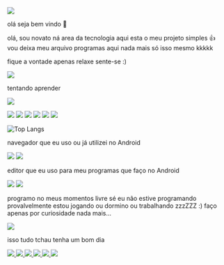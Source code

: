 <img src="https://media.tenor.com/q4L3wKD-P7YAAAAj/hydra-we-bhack.gif"/>

 olá seja bem vindo 👋

olá, sou novato ná area da tecnologia aqui esta o meu projeto simples 👍
vou deixa meu arquivo programas aqui
nada mais só isso mesmo kkkkk

<p>fique a vontade apenas relaxe
sente-se
:)</p>

<img src="21fccc4b6b4f62182f7b4c03a85dfc42.gif"/>


tentando aprender

<a 
href="https://www.python.org/"/>
<img src="https://img.shields.io/badge/Python-14354C?style=for-the-badge&logo=python&logoColor=white"/>
</a>

<img src="https://img.shields.io/badge/Shell_Script-121011?style=for-the-badge&logo=gnu-bash&logoColor=white>"/>
<img src="https://img.shields.io/badge/HTML-239120?style=for-the-badge&logo=html5&logoColor=white"/>
<img src="https://img.shields.io/badge/CSS-239120?&style=for-the-badge&logo=css3&logoColor=white"/>
<img src="https://img.shields.io/badge/JavaScript-323330?style=for-the-badge&logo=javascript&logoColor=F7DF1E"/>


<img src="https://github-stats-alpha.vercel.app/api/?username=default-dark&cc=000000&tc=4D4DFF&ic=D22730&bc=D22730">

<img src = "https://github-readme-stats.vercel.app/api/top-langs/?username=default-dark&hide_progress=true&theme=neon"/>

![Top Langs](https://github-readme-stats.vercel.app/api/top-langs/?username=default-dark&layout=compact&theme=neon)

navegador que eu uso ou já utilizei
no Android 

<img src ="https://img.shields.io/badge/Google_chrome-4285F4?style=for-the-badge&logo=Google-chrome&logoColor=white"/>
<a 
href="https://www.torproject.org/"/>
<img src="https://img.shields.io/badge/Tor_Browser-7D4698?style=for-the-badge&logo=Tor-Browser&logoColor=white"/> 
<a/>

editor que eu uso para meu programas que faço no Android 

<img src="https://img.shields.io/badge/NeoVim-%2357A143.svg?&style=for-the-badge&logo=neovim&logoColor=white"/>


<img src="https://github-readme-stats.vercel.app/api/top-langs/?username=default-dark&theme=blue-green"/>

programo no meus momentos livre sé eu não estive programando 
provalvelmente estou jogando ou dormino ou trabalhando zzzZZZ :) faço apenas por curiosidade nada mais...


<img src="https://media.tenor.com/images/72c9b849aa10b222371ebb99a6b1896a/tenor.gif"/>

isso tudo tchau tenha um bom dia

<a href="https://github.com/lammerburro/Ipinfo">
<img src="https://github-readme-stats.vercel.app/api/pin/?username=default-dark&repo=Ipinfo&theme=neon"> 
</a>

<a href="https://github.com/lammerburro/painel-simples">
<img src ="https://github-readme-stats.vercel.app/api/pin/?username=default-dark&repo=painel-simples&theme=neon">
</a>

<a href="https://github.com/lammerburro/Dir-spider">
<img src = "https://github-readme-stats.vercel.app/api/pin/?username=default-dark&repo=dir-spider&theme=neon"/>
</a>

<a href="https://github.com/lammerburro/Scan-sec">
<img src = "https://github-readme-stats.vercel.app/api/pin/?username=default-dark&repo=Scan-sec&theme=neon" />
</a> 
<a 
href="https://github.com/lammerburro/Ncrack">
<img src="https://github-readme-stats.vercel.app/api/pin/?username=default-dark&repo=Ncrack&theme=neon"/> 
</a> 

<a href="https://github.com/lammerburro/olho">
<img src="https://github-readme-stats.vercel.app/api/pin/?username=default-dark&repo=olho&theme=neon"/> 
</a> 

